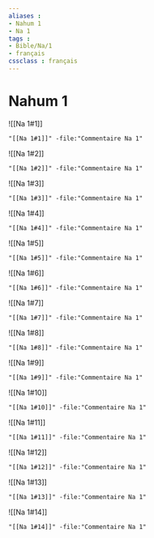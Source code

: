 ```yaml
---
aliases : 
- Nahum 1
- Na 1
tags : 
- Bible/Na/1
- français
cssclass : français
---
```


# Nahum 1

![[Na 1#1]]

```query
"[[Na 1#1]]" -file:"Commentaire Na 1"
```

![[Na 1#2]]

```query
"[[Na 1#2]]" -file:"Commentaire Na 1"
```

![[Na 1#3]]

```query
"[[Na 1#3]]" -file:"Commentaire Na 1"
```

![[Na 1#4]]

```query
"[[Na 1#4]]" -file:"Commentaire Na 1"
```

![[Na 1#5]]

```query
"[[Na 1#5]]" -file:"Commentaire Na 1"
```

![[Na 1#6]]

```query
"[[Na 1#6]]" -file:"Commentaire Na 1"
```

![[Na 1#7]]

```query
"[[Na 1#7]]" -file:"Commentaire Na 1"
```

![[Na 1#8]]

```query
"[[Na 1#8]]" -file:"Commentaire Na 1"
```

![[Na 1#9]]

```query
"[[Na 1#9]]" -file:"Commentaire Na 1"
```

![[Na 1#10]]

```query
"[[Na 1#10]]" -file:"Commentaire Na 1"
```

![[Na 1#11]]

```query
"[[Na 1#11]]" -file:"Commentaire Na 1"
```

![[Na 1#12]]

```query
"[[Na 1#12]]" -file:"Commentaire Na 1"
```

![[Na 1#13]]

```query
"[[Na 1#13]]" -file:"Commentaire Na 1"
```

![[Na 1#14]]

```query
"[[Na 1#14]]" -file:"Commentaire Na 1"
```

